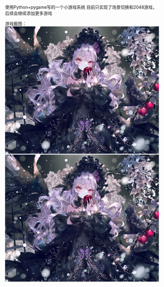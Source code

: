 使用Python+pygame写的一个小游戏系统
目前只实现了场景切换和2048游戏，后续会继续添加更多游戏 

游戏截图：
![alt text](https://github.com/SukiHatsukiYura/Python/blob/main/img/bg.jpg)
![Image text](/img/bg.jpg)